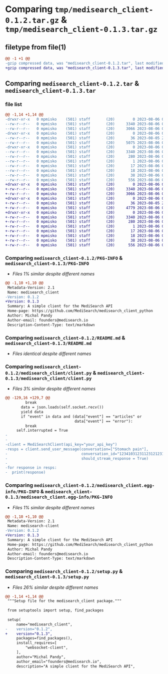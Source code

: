 # Comparing `tmp/medisearch_client-0.1.2.tar.gz` & `tmp/medisearch_client-0.1.3.tar.gz`

## filetype from file(1)

```diff
@@ -1 +1 @@
-gzip compressed data, was "medisearch_client-0.1.2.tar", last modified: Sun Aug  6 00:59:22 2023, max compression
+gzip compressed data, was "medisearch_client-0.1.3.tar", last modified: Sun Aug  6 02:58:45 2023, max compression
```

## Comparing `medisearch_client-0.1.2.tar` & `medisearch_client-0.1.3.tar`

### file list

```diff
@@ -1,14 +1,14 @@
-drwxr-xr-x   0 mpmisko    (501) staff       (20)        0 2023-08-06 00:59:22.354884 medisearch_client-0.1.2/
--rw-r--r--   0 mpmisko    (501) staff       (20)     3340 2023-08-06 00:59:22.354752 medisearch_client-0.1.2/PKG-INFO
--rw-r--r--   0 mpmisko    (501) staff       (20)     3066 2023-08-06 00:48:32.000000 medisearch_client-0.1.2/README.md
-drwxr-xr-x   0 mpmisko    (501) staff       (20)        0 2023-08-06 00:59:22.353750 medisearch_client-0.1.2/medisearch_client/
--rw-r--r--   0 mpmisko    (501) staff       (20)       36 2023-08-05 22:49:03.000000 medisearch_client-0.1.2/medisearch_client/__init__.py
--rw-r--r--   0 mpmisko    (501) staff       (20)     5075 2023-08-06 00:12:22.000000 medisearch_client-0.1.2/medisearch_client/client.py
-drwxr-xr-x   0 mpmisko    (501) staff       (20)        0 2023-08-06 00:59:22.354567 medisearch_client-0.1.2/medisearch_client.egg-info/
--rw-r--r--   0 mpmisko    (501) staff       (20)     3340 2023-08-06 00:59:22.000000 medisearch_client-0.1.2/medisearch_client.egg-info/PKG-INFO
--rw-r--r--   0 mpmisko    (501) staff       (20)      280 2023-08-06 00:59:22.000000 medisearch_client-0.1.2/medisearch_client.egg-info/SOURCES.txt
--rw-r--r--   0 mpmisko    (501) staff       (20)        1 2023-08-06 00:59:22.000000 medisearch_client-0.1.2/medisearch_client.egg-info/dependency_links.txt
--rw-r--r--   0 mpmisko    (501) staff       (20)       17 2023-08-06 00:59:22.000000 medisearch_client-0.1.2/medisearch_client.egg-info/requires.txt
--rw-r--r--   0 mpmisko    (501) staff       (20)       18 2023-08-06 00:59:22.000000 medisearch_client-0.1.2/medisearch_client.egg-info/top_level.txt
--rw-r--r--   0 mpmisko    (501) staff       (20)       38 2023-08-06 00:59:22.354925 medisearch_client-0.1.2/setup.cfg
--rw-r--r--   0 mpmisko    (501) staff       (20)      556 2023-08-06 00:59:02.000000 medisearch_client-0.1.2/setup.py
+drwxr-xr-x   0 mpmisko    (501) staff       (20)        0 2023-08-06 02:58:45.834055 medisearch_client-0.1.3/
+-rw-r--r--   0 mpmisko    (501) staff       (20)     3340 2023-08-06 02:58:45.833785 medisearch_client-0.1.3/PKG-INFO
+-rw-r--r--   0 mpmisko    (501) staff       (20)     3066 2023-08-06 00:48:32.000000 medisearch_client-0.1.3/README.md
+drwxr-xr-x   0 mpmisko    (501) staff       (20)        0 2023-08-06 02:58:45.832063 medisearch_client-0.1.3/medisearch_client/
+-rw-r--r--   0 mpmisko    (501) staff       (20)       36 2023-08-05 22:49:03.000000 medisearch_client-0.1.3/medisearch_client/__init__.py
+-rw-r--r--   0 mpmisko    (501) staff       (20)     4779 2023-08-06 02:57:12.000000 medisearch_client-0.1.3/medisearch_client/client.py
+drwxr-xr-x   0 mpmisko    (501) staff       (20)        0 2023-08-06 02:58:45.833443 medisearch_client-0.1.3/medisearch_client.egg-info/
+-rw-r--r--   0 mpmisko    (501) staff       (20)     3340 2023-08-06 02:58:45.000000 medisearch_client-0.1.3/medisearch_client.egg-info/PKG-INFO
+-rw-r--r--   0 mpmisko    (501) staff       (20)      280 2023-08-06 02:58:45.000000 medisearch_client-0.1.3/medisearch_client.egg-info/SOURCES.txt
+-rw-r--r--   0 mpmisko    (501) staff       (20)        1 2023-08-06 02:58:45.000000 medisearch_client-0.1.3/medisearch_client.egg-info/dependency_links.txt
+-rw-r--r--   0 mpmisko    (501) staff       (20)       17 2023-08-06 02:58:45.000000 medisearch_client-0.1.3/medisearch_client.egg-info/requires.txt
+-rw-r--r--   0 mpmisko    (501) staff       (20)       18 2023-08-06 02:58:45.000000 medisearch_client-0.1.3/medisearch_client.egg-info/top_level.txt
+-rw-r--r--   0 mpmisko    (501) staff       (20)       38 2023-08-06 02:58:45.834132 medisearch_client-0.1.3/setup.cfg
+-rw-r--r--   0 mpmisko    (501) staff       (20)      556 2023-08-06 02:57:27.000000 medisearch_client-0.1.3/setup.py
```

### Comparing `medisearch_client-0.1.2/PKG-INFO` & `medisearch_client-0.1.3/PKG-INFO`

 * *Files 1% similar despite different names*

```diff
@@ -1,10 +1,10 @@
 Metadata-Version: 2.1
 Name: medisearch_client
-Version: 0.1.2
+Version: 0.1.3
 Summary: A simple client for the MediSearch API
 Home-page: https://github.com/MediSearch/medisearch_client_python
 Author: Michal Pandy
 Author-email: founders@medisearch.io
 Description-Content-Type: text/markdown
```

### Comparing `medisearch_client-0.1.2/README.md` & `medisearch_client-0.1.3/README.md`

 * *Files identical despite different names*

### Comparing `medisearch_client-0.1.2/medisearch_client/client.py` & `medisearch_client-0.1.3/medisearch_client/client.py`

 * *Files 3% similar despite different names*

```diff
@@ -129,16 +129,7 @@
         break
       data = json.loads(self.socket.recv())
       yield data
       if "event" in data and (data["event"] == "articles" or
                               data["event"] == "error"):
         break
     self.interrupted = True
-
-
-client = MediSearchClient(api_key="your_api_key")
-resps = client.send_user_message(conversation=["Stomach pain"],
-                                 conversation_id="123410312311231212315",
-                                 should_stream_response = True)
-
-for response in resps:
-  print(response)
```

### Comparing `medisearch_client-0.1.2/medisearch_client.egg-info/PKG-INFO` & `medisearch_client-0.1.3/medisearch_client.egg-info/PKG-INFO`

 * *Files 1% similar despite different names*

```diff
@@ -1,10 +1,10 @@
 Metadata-Version: 2.1
 Name: medisearch-client
-Version: 0.1.2
+Version: 0.1.3
 Summary: A simple client for the MediSearch API
 Home-page: https://github.com/MediSearch/medisearch_client_python
 Author: Michal Pandy
 Author-email: founders@medisearch.io
 Description-Content-Type: text/markdown
```

### Comparing `medisearch_client-0.1.2/setup.py` & `medisearch_client-0.1.3/setup.py`

 * *Files 26% similar despite different names*

```diff
@@ -1,14 +1,14 @@
 """Setup file for the medisearch_client package."""
 
 from setuptools import setup, find_packages
 
 setup(
     name="medisearch_client",
-    version="0.1.2",
+    version="0.1.3",
     packages=find_packages(),
     install_requires=[
         "websocket-client",
     ],
     author="Michal Pandy",
     author_email="founders@medisearch.io",
     description="A simple client for the MediSearch API",
```

